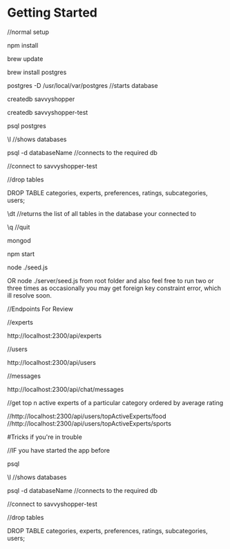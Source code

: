 # Getting Started

//normal setup

npm install

brew update

brew install postgres

postgres -D /usr/local/var/postgres //starts database

createdb savvyshopper

createdb savvyshopper-test

psql postgres

\l //shows databases

psql -d databaseName //connects to the required db

//connect to savvyshopper-test

//drop tables

DROP TABLE categories, experts, preferences, ratings, subcategories, users;

\dt //returns the list of all tables in the database your connected to

\q //quit

mongod

npm start

node ./seed.js

OR node ./server/seed.js from root folder and also feel free to run two or three times as occasionally you may get foreign key constraint error, which ill resolve soon.

//Endpoints For Review

//experts

http://localhost:2300/api/experts

//users

http://localhost:2300/api/users

//messages

http://localhost:2300/api/chat/messages

//get top n active experts of a particular category ordered by average rating

//http://localhost:2300/api/users/topActiveExperts/food
//http://localhost:2300/api/users/topActiveExperts/sports


#Tricks if you're in trouble

//IF you have started the app before

psql

\l //shows databases

psql -d databaseName //connects to the required db

//connect to savvyshopper-test

//drop tables

DROP TABLE categories, experts, preferences, ratings, subcategories, users;


